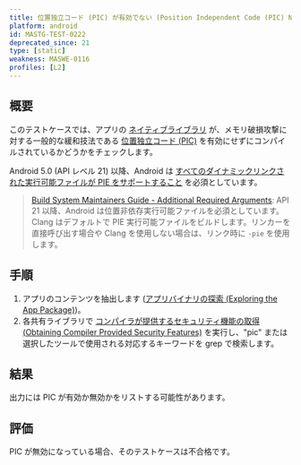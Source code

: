 ```yaml
---
title: 位置独立コード (PIC) が有効でない (Position Independent Code (PIC) Not Enabled)
platform: android
id: MASTG-TEST-0222
deprecated_since: 21
type: [static]
weakness: MASWE-0116
profiles: [L2]
---
```


## 概要

このテストケースでは、アプリの [ネイティブライブラリ](../../../Document/0x05i-Testing-Code-Quality-and-Build-Settings.md#binary-protection-mechanisms) が、メモリ破損攻撃に対する一般的な緩和技法である [位置独立コード (PIC)](../../../Document/0x04h-Testing-Code-Quality.md#position-independent-code) を有効にせずにコンパイルされているかどうかをチェックします。

Android 5.0 (API レベル 21) 以降、Android は [すべてのダイナミックリンクされた実行可能ファイルが PIE をサポートすること](https://source.android.com/docs/security/enhancements/#android-5) を必須としています。

> [Build System Maintainers Guide - Additional Required Arguments](https://android.googlesource.com/platform/ndk/%2B/master/docs/BuildSystemMaintainers.md#additional-required-arguments): API 21 以降、Android は位置非依存実行可能ファイルを必須としています。Clang はデフォルトで PIE 実行可能ファイルをビルドします。リンカーを直接呼び出す場合や Clang を使用しない場合は、リンク時に `-pie` を使用します。

## 手順

1. アプリのコンテンツを抽出します ([アプリバイナリの探索 (Exploring the App Package)](../../techniques/android/MASTG-TECH-0007.md))。
2. 各共有ライブラリで [コンパイラが提供するセキュリティ機能の取得 (Obtaining Compiler Provided Security Features)](MASTG-TECH-0115) を実行し、"pic" または選択したツールで使用される対応するキーワードを grep で検索します。

## 結果

出力には PIC が有効か無効かをリストする可能性があります。

## 評価

PIC が無効になっている場合、そのテストケースは不合格です。
